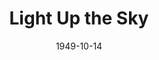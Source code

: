 ---
title: Light Up the Sky
date: 1949-10-14
closing_date: 1949-10-22
layout: productions
playbill:
Theatre: Theatre Jacksonville
Venue: Little Theatre
cast:
- Owen Turner: Don Heebner
- Miss Lowell: Dorothy Mortenson
- Stella: Eula Mae Snow
- May: Frank De Rosa
- Sidney Black: George Durney
- Plainclothes Officer: Hobson Blackmon, Jr.
- Tyler Rayburn: James W. Reed
- Carleton Fitzgerald: Jay Harder
- Irene Liningston: Jocelyn Brown
- Sven: Larry Zell
- Frances Black: Mary Keen Thorton
- William H. Gallegher: Maurice Blitch
- Peter Sloan: Pete McCausland
crew:
- Director: Paul E. Geisenhof
- Assistant Stage Manager: Laurel Barton
- Wardrobe Assistant: Alice Ahern
- Scene Construction:
  - Bill Gibbs
  - Don Wright
  - E.P. Kellogg
  - Edward Keisling
  - Karen O'Shaughnessy
  - Vonnie Patton
- Wardrobe Co-ordinator: Carolina Rawls
- Set and Lighting Design: Duke LeBrun
- Stage Manager: Jean Heebner
- Properties: Edna B. Spindel
- Light Controls: Natalie Clarke
- Wardrobe Mistress: Polly Clendenning
- Properties Assistant:
  - Larry Zell
  - Margaret Lafferty
  - Sallie Fitch Knight
  - Virginia Lee
- Make-up: Mrs. Budd Porter
- Make-up assistant:
  - Barbara Bassett
  - Edith Vaughn
  - Elmo Lehman
  - Frank De Rosa
  - Margie Atlas
  - Su Hawkins
understudies:
orchestra:
---